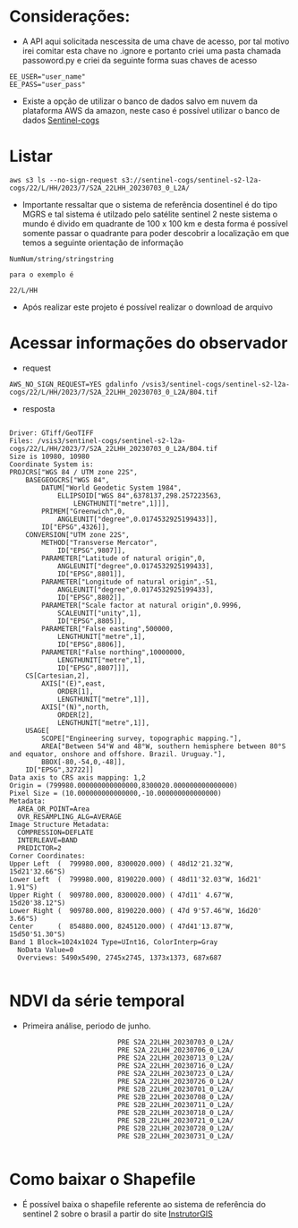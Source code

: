 # Considerações:

- A API aqui solicitada nescessita de uma chave de acesso, por tal motivo irei comitar esta chave no .ignore e portanto criei uma pasta chamada passoword.py e criei da seguinte forma suas chaves de acesso

```
EE_USER="user_name"
EE_PASS="user_pass"
```

- Existe a opção de utilizar o banco de dados salvo em nuvem da plataforma AWS da amazon, neste caso é possível utilizar o banco de dados [Sentinel-cogs](https://registry.opendata.aws/sentinel-2-l2a-cogs/)

# Listar

```
aws s3 ls --no-sign-request s3://sentinel-cogs/sentinel-s2-l2a-cogs/22/L/HH/2023/7/S2A_22LHH_20230703_0_L2A/
```

- Importante ressaltar que o sistema de referência dosentinel é do tipo MGRS e tal sistema é utilzado pelo satélite sentinel 2 neste sistema o mundo é divido em quadrante de 100 x 100 km e desta forma é possível somente passar o quadrante para poder descobrir a localização em que temos a seguinte orientação de informação

```
NumNum/string/stringstring

para o exemplo é

22/L/HH
```

- Após realizar este projeto é possível realizar o download de arquivo

# Acessar informações do observador

- request

```
AWS_NO_SIGN_REQUEST=YES gdalinfo /vsis3/sentinel-cogs/sentinel-s2-l2a-cogs/22/L/HH/2023/7/S2A_22LHH_20230703_0_L2A/B04.tif
```

- resposta

```

Driver: GTiff/GeoTIFF
Files: /vsis3/sentinel-cogs/sentinel-s2-l2a-cogs/22/L/HH/2023/7/S2A_22LHH_20230703_0_L2A/B04.tif
Size is 10980, 10980
Coordinate System is:
PROJCRS["WGS 84 / UTM zone 22S",
    BASEGEOGCRS["WGS 84",
        DATUM["World Geodetic System 1984",
            ELLIPSOID["WGS 84",6378137,298.257223563,
                LENGTHUNIT["metre",1]]],
        PRIMEM["Greenwich",0,
            ANGLEUNIT["degree",0.0174532925199433]],
        ID["EPSG",4326]],
    CONVERSION["UTM zone 22S",
        METHOD["Transverse Mercator",
            ID["EPSG",9807]],
        PARAMETER["Latitude of natural origin",0,
            ANGLEUNIT["degree",0.0174532925199433],
            ID["EPSG",8801]],
        PARAMETER["Longitude of natural origin",-51,
            ANGLEUNIT["degree",0.0174532925199433],
            ID["EPSG",8802]],
        PARAMETER["Scale factor at natural origin",0.9996,
            SCALEUNIT["unity",1],
            ID["EPSG",8805]],
        PARAMETER["False easting",500000,
            LENGTHUNIT["metre",1],
            ID["EPSG",8806]],
        PARAMETER["False northing",10000000,
            LENGTHUNIT["metre",1],
            ID["EPSG",8807]]],
    CS[Cartesian,2],
        AXIS["(E)",east,
            ORDER[1],
            LENGTHUNIT["metre",1]],
        AXIS["(N)",north,
            ORDER[2],
            LENGTHUNIT["metre",1]],
    USAGE[
        SCOPE["Engineering survey, topographic mapping."],
        AREA["Between 54°W and 48°W, southern hemisphere between 80°S and equator, onshore and offshore. Brazil. Uruguay."],
        BBOX[-80,-54,0,-48]],
    ID["EPSG",32722]]
Data axis to CRS axis mapping: 1,2
Origin = (799980.000000000000000,8300020.000000000000000)
Pixel Size = (10.000000000000000,-10.000000000000000)
Metadata:
  AREA_OR_POINT=Area
  OVR_RESAMPLING_ALG=AVERAGE
Image Structure Metadata:
  COMPRESSION=DEFLATE
  INTERLEAVE=BAND
  PREDICTOR=2
Corner Coordinates:
Upper Left  (  799980.000, 8300020.000) ( 48d12'21.32"W, 15d21'32.66"S)
Lower Left  (  799980.000, 8190220.000) ( 48d11'32.03"W, 16d21' 1.91"S)
Upper Right (  909780.000, 8300020.000) ( 47d11' 4.67"W, 15d20'38.12"S)
Lower Right (  909780.000, 8190220.000) ( 47d 9'57.46"W, 16d20' 3.66"S)
Center      (  854880.000, 8245120.000) ( 47d41'13.87"W, 15d50'51.30"S)
Band 1 Block=1024x1024 Type=UInt16, ColorInterp=Gray
  NoData Value=0
  Overviews: 5490x5490, 2745x2745, 1373x1373, 687x687


```

# NDVI da série temporal

- Primeira análise, periodo de junho.

```
                           PRE S2A_22LHH_20230703_0_L2A/
                           PRE S2A_22LHH_20230706_0_L2A/
                           PRE S2A_22LHH_20230713_0_L2A/
                           PRE S2A_22LHH_20230716_0_L2A/
                           PRE S2A_22LHH_20230723_0_L2A/
                           PRE S2A_22LHH_20230726_0_L2A/
                           PRE S2B_22LHH_20230701_0_L2A/
                           PRE S2B_22LHH_20230708_0_L2A/
                           PRE S2B_22LHH_20230711_0_L2A/
                           PRE S2B_22LHH_20230718_0_L2A/
                           PRE S2B_22LHH_20230721_0_L2A/
                           PRE S2B_22LHH_20230728_0_L2A/
                           PRE S2B_22LHH_20230731_0_L2A/


```

# Como baixar o Shapefile

- É possível baixa o shapefile referente ao sistema de referência do sentinel 2 sobre o brasil a partir do site [InstrutorGIS](https://www.instrutorgis.com.br/download-da-grade-do-satelite-sentinel2/)
